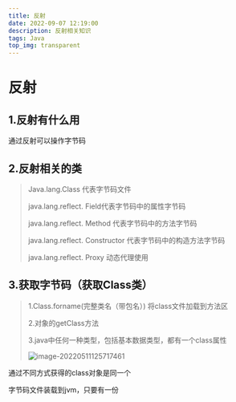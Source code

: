 ```yaml
---
title: 反射
date: 2022-09-07 12:19:00
description: 反射相关知识
tags: Java
top_img: transparent
---
```


# 反射

## 1.反射有什么用

通过反射可以操作字节码

## 2.反射相关的类

> Java.lang.Class 代表字节码文件
>
> java.lang.reflect. Field代表字节码中的属性字节码
>
> java.lang.reflect. Method 代表字节码中的方法字节码
>
> java.lang.reflect. Constructor<T> 代表字节码中的构造方法字节码
>
> java.lang.reflect. Proxy  动态代理使用

## 3.获取字节码（获取Class类）

>1.Class.forname(完整类名（带包名）)  将class文件加载到方法区
>
>
>
>2.对象的getClass方法
>
>
>
>3.java中任何一种类型，包括基本数据类型，都有一个class属性
>
>![image-20220511125717461](https://cdn.jsdelivr.net/gh/liushuhuang/PicGo@main/img/202209171038056.png)



通过不同方式获得的class对象是同一个

字节码文件装载到jvm，只要有一份